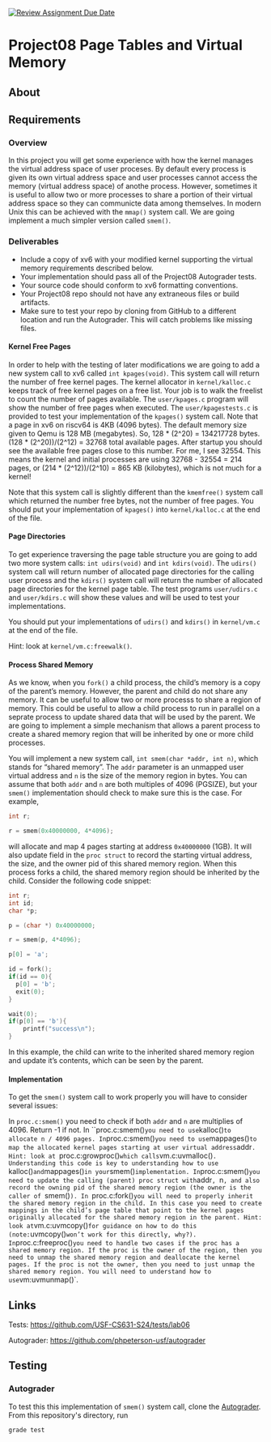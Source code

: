 [![Review Assignment Due Date](https://classroom.github.com/assets/deadline-readme-button-24ddc0f5d75046c5622901739e7c5dd533143b0c8e959d652212380cedb1ea36.svg)](https://classroom.github.com/a/JXTgUwc5)
# Project08 Page Tables and Virtual Memory

## About

## Requirements

### Overview

In this project you will get some experience with how the kernel manages the virtual address space of user proceses. By default every process is given its own virtual address space and user processes cannot access the memory (virtual address space) of anothe process. However, sometimes it is useful to allow two or more processes to share a portion of their virtual address space so they can communicte data among themselves. In modern Unix this can be achieved with the `mmap()` system call. We are going implement a much simpler version called `smem()`.

### Deliverables

* Include a copy of xv6 with your modified kernel supporting the virtual memory requirements described below.  
* Your implementation should pass all of the Project08 Autograder tests.  
* Your source code should conform to xv6 formatting conventions.  
* Your Project08 repo should not have any extraneous files or build artifacts.  
* Make sure to test your repo by cloning from GitHub to a different location and run the Autograder. This will catch problems like missing files.  

#### Kernel Free Pages

In order to help with the testing of later modifications we are going to add a new system call to xv6 called `int kpages(void)`. This system call will return the number of free kernel pages. The kernel allocator in `kernel/kalloc.c` keeps track of free kernel pages on a free list. Your job is to walk the freelist to count the number of pages available. The `user/kpages.c` program will show the number of free pages when executed. The `user/kpagestests.c` is provided to test your implementation of the `kpages()` system call. Note that a page in xv6 on riscv64 is 4KB (4096 bytes). The default memory size given to Qemu is 128 MB (megabytes). So, 128 * (2^20) = 134217728 bytes. (128 * (2^20))/(2^12) = 32768 total available pages. After startup you should see the available free pages close to this number. For me, I see 32554. This means the kernel and initial processes are using 32768 - 32554 = 214 pages, or (214 * (2^12))/(2^10) = 865 KB (kilobytes), which is not much for a kernel!

Note that this system call is slightly different than the `kmemfree()` system call which returned the number free bytes, not the number of free pages. You should put your implementation of `kpages()` into `kernel/kalloc.c` at the end of the file.

#### Page Directories

To get experience traversing the page table structure you are going to add two more system calls: `int udirs(void)` and `int kdirs(void)`. The `udirs()` system call will return number of allocated page directories for the calling user process and the `kdirs()` system call will return the number of allocated page directories for the kernel page table. The test programs `user/udirs.c` and `user/kdirs.c` will show these values and will be used to test your implementations.

You should put your implementations of `udirs()` and `kdirs()` in `kernel/vm.c` at the end of the file.

Hint: look at `kernel/vm.c:freewalk()`.

#### Process Shared Memory

As we know, when you `fork()` a child process, the child’s memory is a copy of the parent’s memory. However, the parent and child do not share any memory. It can be useful to allow two or more processs to share a region of memory. This could be useful to allow a child process to run in parallel on a seprate process to update shared data that will be used by the parent. We are going to implement a simple mechanism that allows a parent process to create a shared memory region that will be inherited by one or more child processes.

You will implement a new system call, `int smem(char *addr, int n)`, which stands for “shared memory”. The `addr` parameter is an unmapped user virtual address and `n` is the size of the memory region in bytes. You can assume that both `addr` and `n` are both multiples of 4096 (PGSIZE), but your `smem()` implementation should check to make sure this is the case. For example,

```c
int r;

r = smem(0x40000000, 4*4096);
```

will allocate and map 4 pages starting at address `0x40000000` (1GB). It will also update field in the `proc struct` to record the starting virtual address, the size, and the owner pid of this shared memory region. When this process forks a child, the shared memory region should be inherited by the child. Consider the following code snippet:

```c
int r;
int id;
char *p;

p = (char *) 0x40000000;

r = smem(p, 4*4096);

p[0] = 'a';

id = fork();
if(id == 0){
  p[0] = 'b';
  exit(0);
}

wait(0);
if(p[0] == 'b'){
    printf("success\n");
}
```

In this example, the child can write to the inherited shared memory region and update it’s contents, which can be seen by the parent.

#### Implementation

To get the `smem()` system call to work properly you will have to consider several issues:

In `proc.c:smem()` you need to check if both `addr` and `n` are multiplies of 4096. Return -1 if not.
In ``proc.c:smem()` you need to use `kalloc()` to allocate n / 4096 pages.
In `proc.c:smem()` you need to use `mappages()` to map the allocated kernel pages starting at user virtual address `addr`.
Hint: look at `proc.c:growproc()` which calls `vm.c:uvmalloc()`. Understanding this code is key to understanding how to use `kalloc()` and `mappages()` in your `smem()` implementation.
In `proc.c:smem()` you need to update the calling (parent) proc struct with `addr`, `n`, and also record the owning pid of the shared memory region (the owner is the caller of `smem()`).
In `proc.c:fork()` you will need to properly inherit the shared memory region in the child. In this case you need to create mappings in the child’s page table that point to the kernel pages originally allocated for the shared memory region in the parent. Hint: look at `vm.c:uvmcopy()` for guidance on how to do this (note: `uvmcopy()` won’t work for this directly, why?).
In `proc.c:freeproc()` you need to handle two cases if the proc has a shared memory region. If the proc is the owner of the region, then you need to unmap the shared memory region and deallocate the kernel pages. If the proc is not the owner, then you need to just unmap the shared memory region. You will need to understand how to use `vm:uvmunmap()`.

## Links

Tests: https://github.com/USF-CS631-S24/tests/lab06 

Autograder: https://github.com/phpeterson-usf/autograder

## Testing

### Autograder

To test this this implementation of `smem()` system call, clone the [Autograder](https://github.com/phpeterson-usf/autograder). From this repository's directory, run

```bash
grade test
```
